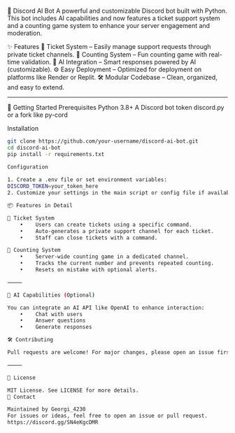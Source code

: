 🤖 Discord AI Bot
A powerful and customizable Discord bot built with Python. This bot includes AI capabilities and now features a ticket support system and a counting game system to enhance your server engagement and moderation.

✨ Features
🎫 Ticket System – Easily manage support requests through private ticket channels.
🔢 Counting System – Fun counting game with real-time validation.
🤖 AI Integration – Smart responses powered by AI (customizable).
⚙️ Easy Deployment – Optimized for deployment on platforms like Render or Replit.
🛠️ Modular Codebase – Clean, organized, and easy to extend.

---

🚀 Getting Started
Prerequisites
Python 3.8+
A Discord bot token
discord.py or a fork like py-cord

Installation
```bash
git clone https://github.com/your-username/discord-ai-bot.git
cd discord-ai-bot
pip install -r requirements.txt

Configuration
    
1. Create a .env file or set environment variables:
DISCORD_TOKEN=your_token_here
2. Customize your settings in the main script or config file if available.

📦 Features in Detail

🎫 Ticket System
    •    Users can create tickets using a specific command.
    •    Auto-generates a private support channel for each ticket.
    •    Staff can close tickets with a command.

🔢 Counting System
    •    Server-wide counting game in a dedicated channel.
    •    Tracks the current number and prevents repeated counting.
    •    Resets on mistake with optional alerts.

⸻

🧠 AI Capabilities (Optional)

You can integrate an AI API like OpenAI to enhance interaction:
    •    Chat with users
    •    Answer questions
    •    Generate responses

🛠 Contributing

Pull requests are welcome! For major changes, please open an issue first to discuss what you’d like to change.

⸻

📄 License

MIT License. See LICENSE for more details.
💬 Contact

Maintained by Georgi_4230
For issues or ideas, feel free to open an issue or pull request.
https://discord.gg/SN4eKgcDMR
